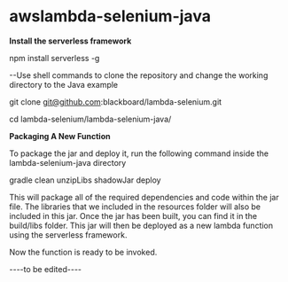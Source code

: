 # awslambda-selenium-java

**Install the serverless framework**

npm install serverless -g

--Use shell commands to clone the repository and change the working directory to the Java example

git clone git@github.com:blackboard/lambda-selenium.git

cd lambda-selenium/lambda-selenium-java/

**Packaging A New Function**

To package the jar and deploy it, run the following command inside the lambda-selenium-java directory

gradle clean unzipLibs shadowJar deploy

This will package all of the required dependencies and code within the jar file. The libraries that we included in the resources folder will also be included in this jar. Once the jar has been built, you can find it in the build/libs folder. This jar will then be deployed as a new lambda function using the serverless framework.

Now the function is ready to be invoked.


----to be edited----
